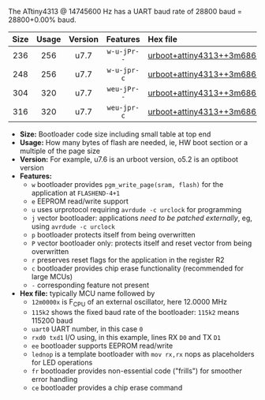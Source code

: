The ATtiny4313 @ 14745600 Hz has a UART baud rate of 28800 baud = 28800+0.00% baud.

|Size|Usage|Version|Features|Hex file|
|:-:|:-:|:-:|:-:|:--|
|236|256|u7.7|`w-u-jPr--`|[urboot+attiny4313++3m6864x++++7k2_uart0_rxd0_txd1_lednop_fr.hex](https://raw.githubusercontent.com/stefanrueger/urboot.hex/main/mcus/attiny4313/external_oscillator/fcpu++3m6864_Hz/br++++7k2_bps/urboot+attiny4313++3m6864x++++7k2_uart0_rxd0_txd1_lednop_fr.hex)|
|248|256|u7.7|`w-u-jpr-c`|[urboot+attiny4313++3m6864x++++7k2_uart0_rxd0_txd1_lednop_fr_ce.hex](https://raw.githubusercontent.com/stefanrueger/urboot.hex/main/mcus/attiny4313/external_oscillator/fcpu++3m6864_Hz/br++++7k2_bps/urboot+attiny4313++3m6864x++++7k2_uart0_rxd0_txd1_lednop_fr_ce.hex)|
|304|320|u7.7|`weu-jPr--`|[urboot+attiny4313++3m6864x++++7k2_uart0_rxd0_txd1_ee_lednop_fr.hex](https://raw.githubusercontent.com/stefanrueger/urboot.hex/main/mcus/attiny4313/external_oscillator/fcpu++3m6864_Hz/br++++7k2_bps/urboot+attiny4313++3m6864x++++7k2_uart0_rxd0_txd1_ee_lednop_fr.hex)|
|316|320|u7.7|`weu-jpr-c`|[urboot+attiny4313++3m6864x++++7k2_uart0_rxd0_txd1_ee_lednop_fr_ce.hex](https://raw.githubusercontent.com/stefanrueger/urboot.hex/main/mcus/attiny4313/external_oscillator/fcpu++3m6864_Hz/br++++7k2_bps/urboot+attiny4313++3m6864x++++7k2_uart0_rxd0_txd1_ee_lednop_fr_ce.hex)|

- **Size:** Bootloader code size including small table at top end
- **Usage:** How many bytes of flash are needed, ie, HW boot section or a multiple of the page size
- **Version:** For example, u7.6 is an urboot version, o5.2 is an optiboot version
- **Features:**
  + `w` bootloader provides `pgm_write_page(sram, flash)` for the application at `FLASHEND-4+1`
  + `e` EEPROM read/write support
  + `u` uses urprotocol requiring `avrdude -c urclock` for programming
  + `j` vector bootloader: applications *need to be patched externally*, eg, using `avrdude -c urclock`
  + `p` bootloader protects itself from being overwritten
  + `P` vector bootloader only: protects itself and reset vector from being overwritten
  + `r` preserves reset flags for the application in the register R2
  + `c` bootloader provides chip erase functionality (recommended for large MCUs)
  + `-` corresponding feature not present
- **Hex file:** typically MCU name followed by
  + `12m0000x` is F<sub>CPU</sub> of an external oscillator, here 12.0000 MHz
  + `115k2` shows the fixed baud rate of the bootloader: `115k2` means 115200 baud
  + `uart0` UART number, in this case `0`
  + `rxd0 txd1` I/O using, in this example, lines RX `D0` and TX `D1`
  + `ee` bootloader supports EEPROM read/write
  + `lednop` is a template bootloader with `mov rx,rx` nops as placeholders for LED operations
  + `fr` bootloader provides non-essential code ("frills") for smoother error handling
  + `ce` bootloader provides a chip erase command
